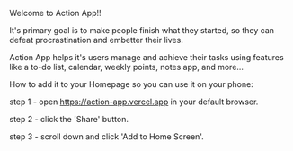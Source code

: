 Welcome to Action App!!

It's primary goal is to make people finish what they started, 
so they can defeat procrastination and embetter their lives.

Action App helps it's users manage and achieve their tasks using features like a to-do list, 
calendar, weekly points, notes app, and more...

How to add it to your Homepage so you can use it on your phone:

step 1 - open https://action-app.vercel.app in your default browser.

step 2 - click the 'Share' button.

step 3 - scroll down and click 'Add to Home Screen'.





